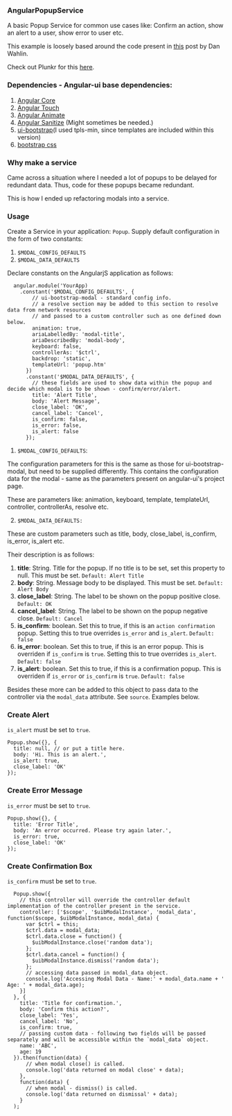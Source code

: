 ### AngularPopupService

A basic Popup Service for common use cases like: Confirm an action, show an alert to a user, show error to user etc.

This example is loosely based around the code present in [this](https://weblogs.asp.net/dwahlin/building-an-angularjs-modal-service) post by Dan Wahlin.

Check out Plunkr for this [here](https://embed.plnkr.co/cIbZCKyIwlIrZhHCoIkb/).

### Dependencies - Angular-ui base dependencies: 

1. [Angular Core](https://cdnjs.cloudflare.com/ajax/libs/angular.js/1.4.8/angular.min.js)
2. [Angular Touch](https://cdnjs.cloudflare.com/ajax/libs/angular.js/1.4.8/angular-touch.min.js)
3. [Angular Animate](https://cdnjs.cloudflare.com/ajax/libs/angular.js/1.4.8/angular-animate.min.js)
4. [Angular Sanitize](https://cdnjs.cloudflare.com/ajax/libs/angular.js/1.4.8/angular-sanitize.min.js) (Might sometimes be needed.)
5. [ui-bootstrap](https://cdnjs.cloudflare.com/ajax/libs/angular-ui-bootstrap/2.5.0/ui-bootstrap-tpls.min.js)(I used tpls-min, since templates are included within this version)
6. [bootstrap css](https://cdnjs.cloudflare.com/ajax/libs/twitter-bootstrap/3.3.7/css/bootstrap.css)

### Why make a service

Came across a situation where I needed a lot of popups to be delayed for redundant data.
Thus, code for these popups became redundant.

This is how I ended up refactoring modals into a service.

### Usage

Create a Service in your application: `Popup`.
Supply default configuration in the form of two constants: 

1. `$MODAL_CONFIG_DEFAULTS`
2. `$MODAL_DATA_DEFAULTS`

Declare constants on the AngularjS application as follows:

      angular.module('YourApp)
        .constant('$MODAL_CONFIG_DEFAULTS', {
            // ui-bootstrap-modal - standard config info.
            // a resolve section may be added to this section to resolve data from network resources 
            // and passed to a custom controller such as one defined down below.
            animation: true,
            ariaLabelledBy: 'modal-title',
            ariaDescribedBy: 'modal-body',
            keyboard: false,
            controllerAs: '$ctrl',
            backdrop: 'static',
            templateUrl: 'popup.htm'
          })
          .constant('$MODAL_DATA_DEFAULTS', {
            // these fields are used to show data within the popup and decide which modal is to be shown - confirm/error/alert.
            title: 'Alert Title',
            body: 'Alert Message',
            close_label: 'OK',
            cancel_label: 'Cancel',
            is_confirm: false,
            is_error: false,
            is_alert: false
          });

1. `$MODAL_CONFIG_DEFAULTS`:

  The configuration parameters for this is the same as those for ui-bootstrap-modal, but need to be supplied differently. This contains the configuration data for the modal - same as the parameters present on angular-ui's project page.

  These are parameters like: animation, keyboard, template, templateUrl, controller, controllerAs, resolve etc.

2. `$MODAL_DATA_DEFAULTS:`

  These are custom parameters such as title, body, close_label, is_confirm, is_error, is_alert etc.
  
  Their description is as follows:
  
  1. **title**: String. Title for the popup. If no title is to be set, set this property to null. This must be set. `Default: Alert Title`
  2. **body**: String. Message body to be displayed. This must be set. `Default: Alert Body`
  3. **close_label**: String. The label to be shown on the popup positive close. `Default: OK`
  4. **cancel_label**: String. The label to be shown on the popup negative close. `Default: Cancel`
  5. **is_confirm**: boolean. Set this to true, if this is an `action confirmation` popup. Setting this to true overrides `is_error` and `is_alert`. `Default: false`
  6. **is_error**: boolean. Set this to true, if this is an error popup. This is overriden if `is_confirm` is `true`. Setting this to true overrides `is_alert`. `Default: false`
  7. **is_alert**: boolean. Set this to true, if this is a confirmation popup. This is overriden if `is_error` or `is_confirm` is `true`. `Default: false`

Besides these more can be added to this object to pass data to the controller via the `modal_data` attribute. See `source`. Examples below.

### Create Alert

  `is_alert` must be set to `true`.

    Popup.show({}, {
      title: null, // or put a title here.
      body: 'Hi. This is an alert.',
      is_alert: true,
      close_label: 'OK'
    });

### Create Error Message

  `is_error` must be set to `true`.

    Popup.show({}, {
      title: 'Error Title',
      body: 'An error occurred. Please try again later.',
      is_error: true,
      close_label: 'OK'
    });

### Create Confirmation Box

  `is_confirm` must be set to `true`.

      Popup.show({
        // this controller will override the controller default implementation of the controller present in the service.
        controller: ['$scope', '$uibModalInstance', 'modal_data', function($scope, $uibModalInstance, modal_data) {
          var $ctrl = this;
          $ctrl.data = modal_data;
          $ctrl.data.close = function() {
            $uibModalInstance.close('random data');
          };
          $ctrl.data.cancel = function() {
            $uibModalInstance.dismiss('random data');
          };
          // accessing data passed in modal_data object.
          console.log('Accessing Modal Data - Name:' + modal_data.name + ' Age: ' + modal_data.age);
        }]
      }, {
        title: 'Title for confirmation.',
        body: 'Confirm this action?',
        close_label: 'Yes',
        cancel_label: 'No',
        is_confirm: true,
        // passing custom data - following two fields will be passed separately and will be accessible within the `modal_data` object.
        name: 'ABC',
        age: 19
      }).then(function(data) {
          // when modal close() is called.
          console.log('data returned on modal close' + data);
        },
        function(data) {
          // when modal - dismiss() is called.
          console.log('data returned on dismissal' + data);
        }
      );